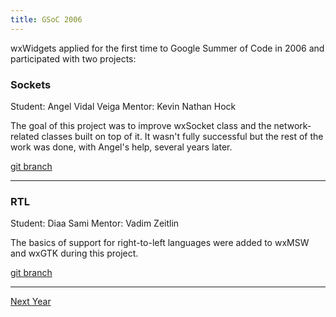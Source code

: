 ```yaml
---
title: GSoC 2006
---
```


wxWidgets applied for the first time to Google Summer of Code in 2006 and
participated with two projects:

### Sockets
Student: Angel Vidal Veiga
Mentor: Kevin Nathan Hock

The goal of this project was to improve wxSocket class and the network-related
classes built on top of it. It wasn't fully successful but the rest of the work
was done, with Angel's help, several years later.

[git branch](https://github.com/wxWidgets/wxWidgets/tree/SOC2006_SOCKETS)

----

### RTL
Student: Diaa Sami
Mentor: Vadim Zeitlin

The basics of support for right-to-left languages were added to wxMSW and wxGTK
during this project.

[git branch](https://github.com/wxWidgets/wxWidgets/tree/SOC2006_RTL)

----

<p class="my-5 text-center">
  <a href="../2007/" class="btn btn-lg btn-outline-primary">Next Year <i class="fas fa-arrow-alt-circle-right fa-fw"></i></a>
</p>
